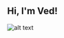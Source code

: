 ## Hi, I'm Ved!

![alt text]([https://img.freepik.com/free-photo/abstract-luxury-gradient-blue-background-smooth-dark-blue-with-black-vignette-studio-banner_1258-63491.jpg?t=st=1724902131~exp=1724905731~hmac=145908316152fd9725a8a027b33e6b56045a8bf9ea8e111a11377b8385551d55&w=1380])

<!--
**vwdr/vwdr** is a ✨ _special_ ✨ repository because its `README.md` (this file) appears on your GitHub profile.

Here are some ideas to get you started:

- 🔭 I’m currently working on ...
- 🌱 I’m currently learning ...
- 👯 I’m looking to collaborate on ...
- 🤔 I’m looking for help with ...
- 💬 Ask me about ...
- 📫 How to reach me: ...
- 😄 Pronouns: ...
- ⚡ Fun fact: ...
-->
